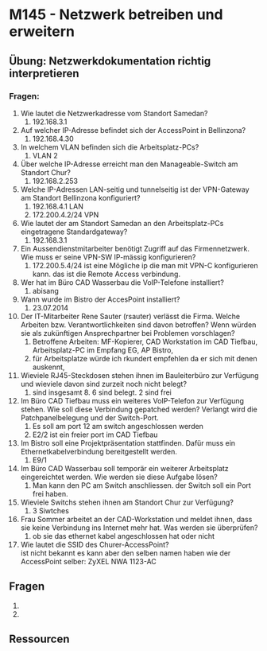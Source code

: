 # M145 - Netzwerk betreiben und erweitern   

## Übung: Netzwerkdokumentation richtig interpretieren   
### Fragen:   
1. Wie lautet die Netzwerkadresse vom Standort Samedan?   
    1. 192.168.3.1   
2. Auf welcher IP-Adresse befindet sich der AccessPoint in Bellinzona?   
    1. 192.168.4.30   
3. In welchem VLAN befinden sich die Arbeitsplatz-PCs?   
    1. VLAN 2   
4. Über welche IP-Adresse erreicht man den Manageable-Switch am Standort Chur?   
    1. 192.168.2.253   
5. Welche IP-Adressen LAN-seitig und tunnelseitig ist der VPN-Gateway am Standort Bellinzona konfiguriert?   
    1. 192.168.4.1 LAN   
    2. 172.200.4.2/24 VPN   
6. Wie lautet der am Standort Samedan an den Arbeitsplatz-PCs eingetragene Standardgateway?   
    1. 192.168.3.1   
7. Ein Aussendienstmitarbeiter benötigt Zugriff auf das Firmennetzwerk. Wie muss er seine VPN-SW IP-mässig konfigurieren?   
    1. 172.200.5.4/24 ist eine Mögliche ip die man mit VPN-C konfigurieren kann. das ist die Remote Access verbindung.   
8. Wer hat im Büro CAD Wasserbau die VoIP-Telefone installiert?   
    1. abisang   
9. Wann wurde im Bistro der AccesPoint installiert?   
    1. 23.07.2014   
10. Der IT-Mitarbeiter Rene Sauter (rsauter) verlässt die Firma. Welche Arbeiten bzw. Verantwortlichkeiten sind davon betroffen? Wenn würden sie als zukünftigen Ansprechpartner bei Problemen vorschlagen?   
    1. Betroffene Arbeiten: MF-Kopierer, CAD Workstation im CAD Tiefbau, Arbeitsplatz-PC im Empfang EG, AP Bistro,    
    2. für Arbeitsplatze würde ich rkundert empfehlen da er sich mit denen auskennt,    
11. Wieviele RJ45-Steckdosen stehen ihnen im Bauleiterbüro zur Verfügung und wieviele davon sind zurzeit noch nicht belegt?   
    1.  sind insgesamt 8. 6 sind belegt. 2 sind frei   
12. Im Büro CAD Tiefbau muss ein weiteres VoIP-Telefon zur Verfügung stehen. Wie soll diese Verbindung gepatched werden? Verlangt wird die Patchpanelbelegung und der Switch-Port.   
    1. Es soll am port 12 am switch angeschlossen werden   
    2. E2/2 ist ein freier port im CAD Tiefbau   
13. Im Bistro soll eine Projektpräsentation stattfinden. Dafür muss ein Ethernetkabelverbindung bereitgestellt werden.   
    1. E9/1   
14. Im Büro CAD Wasserbau soll temporär ein weiterer Arbeitsplatz eingereichtet werden. Wie werden sie diese Aufgabe lösen?   
    1. Man kann den PC am Switch anschliessen. der Switch soll ein Port frei haben.    
15. Wieviele Switchs stehen ihnen am Standort Chur zur Verfügung?   
    1. 3 Siwtches   
16. Frau Sommer arbeitet an der CAD-Workstation und meldet ihnen, dass sie keine Verbindung ins Internet mehr hat. Was werden sie überprüfen?   
    1. ob sie das ethernet kabel angeschlossen hat oder nicht   
17. Wie lautet die SSID des Churer-AccessPoint?   
    ist nicht bekannt es kann aber den selben namen haben wie der AccessPoint selber: ZyXEL NWA 1123-AC   
   
   
## Fragen   

1.    
2.    
   
## Ressourcen   
 

   
